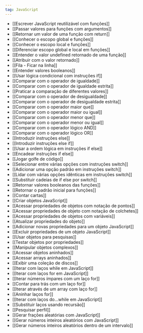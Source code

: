 ```yaml
---
tag: JavaScript
---
```

- [[Escrever JavaScript reutilizável com funções]]
- [[Passar valores para funções com argumentos]]
- [[Retornar um valor de uma função com return]]
- [[Conhecer o escopo global e funções]]
- [[Conhecer o escopo local e funções]]
- [[Diferenciar escopo global e local em funções]]
- [[Entender o valor undefined retornado de uma função]]
- [[Atribuir com o valor retornado]]
- [[Fila - Ficar na linha]]
- [[Entender valores booleanos]]
- [[Usar lógica condicional com instruções if]]
- [[Comparar com o operador de igualdade]]
- [[Comparar com o operador de igualdade estrita]]
- [[Praticar a comparação de diferentes valores]]
- [[Comparar com o operador de desigualdade]]
- [[Comparar com o operador de desigualdade estrita]]
- [[Comparar com o operador maior que]]
- [[Comparar com o operador maior ou igual]]
- [[Comparar com o operador menor que]]
- [[Comparar com o operador menor ou igual]]
- [[Comparar com o operador lógico AND]]
- [[Comparar com o operador lógico OR]]
- [[Introduzir instruções else]]
- [[Introduzir instruções else if]]
- [[Usar a ordem lógica em instruções if else]]
- [[Encadear instruções if else]]
- [[Jogar golfe de código]]
- [[Selecionar entre várias opções com instruções switch]]
- [[Adicionar uma opção padrão em instruções switch]]
- [[Lidar com várias opções idênticas em instruções switch]]
- [[Substituir cadeias de if else por switch]]
- [[Retornar valores booleanos das funções]]
- [[Retornar o padrão inicial para funções]]
- [[Contar cartas]]
- [[Criar objetos JavaScript]]
- [[Acessar propriedades de objetos com notação de pontos]]
- [[Acessar propriedades de objeto com notação de colchetes]]
- [[Acessar propriedades de objetos com variáveis]]
- [[Atualizar propriedades do objeto]]
- [[Adicionar novas propriedades para um objeto JavaScript]]
- [[Excluir propriedades de um objeto JavaScript]]
- [[Usar objetos para pesquisas]]
- [[Testar objetos por propriedades]]
- [[Manipular objetos complexos]]
- [[Acessar objetos aninhados]]
- [[Acessar arrays aninhados]]
- [[Exibir uma coleção de discos]]
-  [[Iterar com laços while em JavaScript]]
- [[Iterar com laços for em JavaScript]]
- [[Iterar números ímpares com um laço for]]
- [[Contar para trás com um laço for]]
- [[Iterar através de um array com laço for]]
- [[Aninhar laços for]]
- [[Iterar com laços do...while em JavaScript]]
- [[Substituir laços usando recursão]]
- [[Pesquisar perfil]]
- [[Gerar frações aleatórias com JavaScript]]
- [[Gerar números inteiros aleatórios com JavaScript]]
- [[Gerar números inteiros aleatórios dentro de um intervalo]]